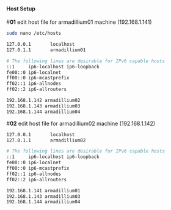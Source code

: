 #### Host Setup
#<strong>01</strong>
edit host file for armadillium01 machine (192.168.1.141) 
```bash
sudo nano /etc/hosts
```

```bash
127.0.0.1       localhost
127.0.1.1       armadillium01

# The following lines are desirable for IPv6 capable hosts
::1     ip6-localhost ip6-loopback
fe00::0 ip6-localnet
ff00::0 ip6-mcastprefix
ff02::1 ip6-allnodes
ff02::2 ip6-allrouters

192.168.1.142 armadillium02
192.168.1.143 armadillium03
192.168.1.144 armadillium04
```

#<strong>02</strong>
edit host file for armadillium02 machine (192.168.1.142) 
```bash
127.0.0.1       localhost
127.0.1.1       armadillium02

# The following lines are desirable for IPv6 capable hosts
::1     ip6-localhost ip6-loopback
fe00::0 ip6-localnet
ff00::0 ip6-mcastprefix
ff02::1 ip6-allnodes
ff02::2 ip6-allrouters

192.168.1.141 armadillium01
192.168.1.143 armadillium03
192.168.1.144 armadillium04
```

